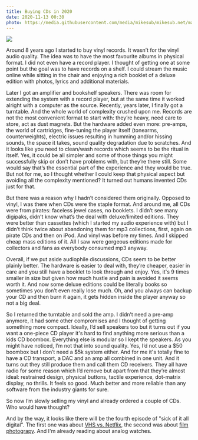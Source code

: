 ```yaml
---
title: Buying CDs in 2020
date: 2020-11-13 00:30
photo: https://media.githubusercontent.com/media/mikesub/mikesub.net/master/photos/curtains.jpg
---
```


![](https://media.githubusercontent.com/media/mikesub/mikesub.net/master/photos/curtains.jpg)

Around 8 years ago I started to buy vinyl records. It wasn’t for the vinyl audio quality. The idea was to have the most favourite albums in physical format. I did not even have a record player. I thought of getting one at some point but the goal was to have records on a shelf. I could stream the music online while sitting in the chair and enjoying a rich booklet of a deluxe edition with photos, lyrics and additional materials.

Later I got an amplifier and bookshelf speakers. There was room for extending the system with a record player, but at the same time it worked alright with a computer as the source. Recently, years later, I finally got a turntable. And the whole world of complexity crushed upon me. Records are not the most convenient format to start with: they’re heavy, need care to store, act as dust magnets. But the hardware added even more: pre-amps, the world of cartridges, fine-tuning the player itself (tonearms, counterweights), electric issues resulting in humming and/or hissing sounds, the space it takes, sound quality degradation due to scratches. And it looks like you need to clean/wash records which seems to be the ritual in itself. Yes, it could be all simpler and some of those things you might successfully skip or don’t have problems with, but they’re there still. Some would say that’s the essential part of the experience and they would be true. But not for me, so I thought whether I could keep that physical aspect but avoiding all the complexity mentioned? It turned out humans invented CDs just for that.

But there was a reason why I hadn’t considered them originally. Opposed to vinyl, I was there when CDs were the staple format. And around me, all CDs were from pirates: faceless jewel cases, no booklets. I didn’t see many digipaks, didn’t know what’s the deal with deluxe/limited editions. They were better than cassettes (which I started my audio experience with) but I didn’t think twice about abandoning them for mp3 collections, first, again on pirate CDs and then on iPod. And vinyl was before my times. And I skipped cheap mass editions of it. All I saw were gorgeous editions made for collectors and fans as everybody consumed mp3 anyway.

Overall, if we put aside audiophile discussions, CDs seem to be better plainly better. The hardware is easier to deal with, they’re cheaper, easier in care and you still have a booklet to look through and enjoy. Yes, it's 9 times smaller in size but given how much hustle and pain is avoided it seems worth it. And now some deluxe editions could be literally books so sometimes you don’t even really lose much. Oh, and you always can backup your CD and then burn it again, it gets hidden inside the player anyway so not a big deal.

So I returned the turntable and sold the amp. I didn’t need a pre-amp anymore, it had some other compromises and I thought of getting something more compact. Ideally, I’d sell speakers too but it turns out if you want a one-piece CD player it's hard to find anything more serious than a kids CD boombox. Everything else is modular so I kept the speakers. As you might have noticed, I’m not that into sound quality. Yes, I’d not use a $50 boombox but I don’t need a $5k system either. And for me it's totally fine to have a CD transport, a DAC and an amp all combined in one unit. And it turns out they still produce them and call them CD receivers. They all have radio for some reason which I’d remove but apart from that they’re almost ideal: restrained design, physical buttons, tactile experience, dot-matrix display, no thrills. It feels so good. Much better and more reliable than any software from the industry giants for sure.

So now I’m slowly selling my vinyl and already ordered a couple of CDs. Who would have thought?

And by the way, it looks like there will be the fourth episode of "sick of it all digital". The first one was about [VHS vs. Netflix](spoilers.html), the second was about [film photograpy](unknowns_and_surprises.html).
And I'm already reading about analog watches.
